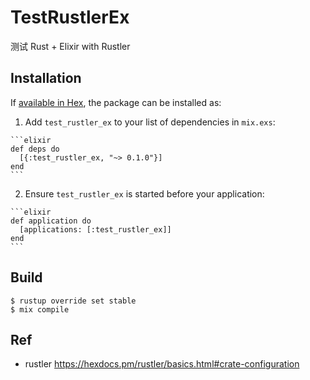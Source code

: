# TestRustlerEx

测试 Rust + Elixir with Rustler

## Installation

If [available in Hex](https://hex.pm/docs/publish), the package can be installed as:

  1. Add `test_rustler_ex` to your list of dependencies in `mix.exs`:

    ```elixir
    def deps do
      [{:test_rustler_ex, "~> 0.1.0"}]
    end
    ```

  2. Ensure `test_rustler_ex` is started before your application:

    ```elixir
    def application do
      [applications: [:test_rustler_ex]]
    end
    ```

## Build

```
$ rustup override set stable
$ mix compile
```

## Ref

* rustler https://hexdocs.pm/rustler/basics.html#crate-configuration
